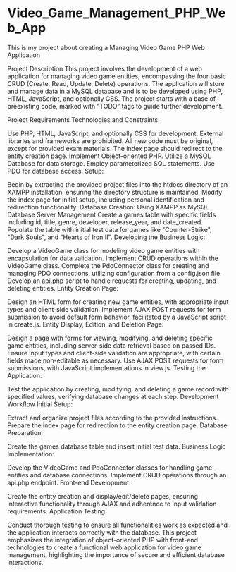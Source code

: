 # Video_Game_Management_PHP_Web_App
This is my project about creating a Managing Video Game PHP Web Application

Project Description
This project involves the development of a web application for managing video game entities, encompassing the four basic CRUD (Create, Read, Update, Delete) operations. The application will store and manage data in a MySQL database and is to be developed using PHP, HTML, JavaScript, and optionally CSS. The project starts with a base of preexisting code, marked with “TODO” tags to guide further development.

Project Requirements
Technologies and Constraints:

Use PHP, HTML, JavaScript, and optionally CSS for development.
External libraries and frameworks are prohibited.
All new code must be original, except for provided exam materials.
The index page should redirect to the entity creation page.
Implement Object-oriented PHP.
Utilize a MySQL Database for data storage.
Employ parameterized SQL statements.
Use PDO for database access.
Setup:

Begin by extracting the provided project files into the htdocs directory of an XAMPP installation, ensuring the directory structure is maintained.
Modify the index page for initial setup, including personal identification and redirection functionality.
Database Creation:
Using XAMPP as MySQL Database Server Management
Create a games table with specific fields including id, title, genre, developer, release_year, and date_created.
Populate the table with initial test data for games like "Counter-Strike", "Dark Souls", and "Hearts of Iron II".
Developing the Business Logic:

Develop a VideoGame class for modeling video game entities with encapsulation for data validation.
Implement CRUD operations within the VideoGame class.
Complete the PdoConnector class for creating and managing PDO connections, utilizing configuration from a config.json file.
Develop an api.php script to handle requests for creating, updating, and deleting entities.
Entity Creation Page:

Design an HTML form for creating new game entities, with appropriate input types and client-side validation.
Implement AJAX POST requests for form submission to avoid default form behavior, facilitated by a JavaScript script in create.js.
Entity Display, Edition, and Deletion Page:

Design a page with forms for viewing, modifying, and deleting specific game entities, including server-side data retrieval based on passed IDs.
Ensure input types and client-side validation are appropriate, with certain fields made non-editable as necessary.
Use AJAX POST requests for form submissions, with JavaScript implementations in view.js.
Testing the Application:

Test the application by creating, modifying, and deleting a game record with specified values, verifying database changes at each step.
Development Workflow
Initial Setup:

Extract and organize project files according to the provided instructions.
Prepare the index page for redirection to the entity creation page.
Database Preparation:

Create the games database table and insert initial test data.
Business Logic Implementation:

Develop the VideoGame and PdoConnector classes for handling game entities and database connections.
Implement CRUD operations through an api.php endpoint.
Front-end Development:

Create the entity creation and display/edit/delete pages, ensuring interactive functionality through AJAX and adherence to input validation requirements.
Application Testing:

Conduct thorough testing to ensure all functionalities work as expected and the application interacts correctly with the database.
This project emphasizes the integration of object-oriented PHP with front-end technologies to create a functional web application for video game management, highlighting the importance of secure and efficient database interactions.
